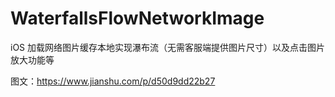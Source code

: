 # WaterfallsFlowNetworkImage
iOS 加载网络图片缓存本地实现瀑布流（无需客服端提供图片尺寸）以及点击图片放大功能等

图文：https://www.jianshu.com/p/d50d9dd22b27
